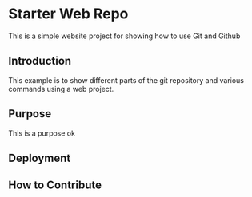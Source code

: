 # Starter Web Repo
This is a simple website project for
showing how to use Git and Github

## Introduction
This example is to show different parts of the git repository and various commands using a web project.

## Purpose
This is a purpose ok
## Deployment

## How to Contribute